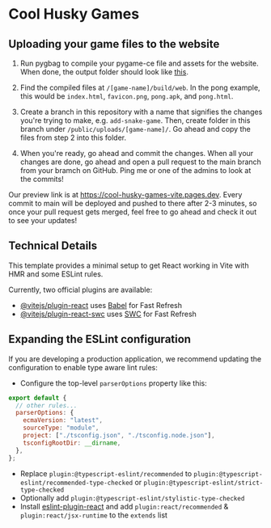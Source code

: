 # Cool Husky Games

## Uploading your game files to the website

1. Run pygbag to compile your pygame-ce file and assets for the website. When done, the output folder should look like [this](https://drive.google.com/drive/folders/15yVl406Rvm_zXHZ0qWUeB_uFUsEN8hYQ?usp=drive_link).

2. Find the compiled files at `/[game-name]/build/web`. In the pong example, this would be `index.html`, `favicon.png`, `pong.apk`, and `pong.html`.

3. Create a branch in this repository with a name that signifies the changes you're trying to make, e.g. `add-snake-game`. Then, create folder in this branch under `/public/uploads/[game-name]/`. Go ahead and copy the files from step 2 into this folder.

4. When you're ready, go ahead and commit the changes. When all your changes are done, go ahead and open a pull request to the main branch from your bramch on GitHub. Ping me or one of the admins to look at the commits!

Our preview link is at <https://cool-husky-games-vite.pages.dev>. Every commit to main will be deployed and pushed to there after 2-3 minutes, so once your
pull request gets merged, feel free to go ahead and check it out to see your updates!

## Technical Details

This template provides a minimal setup to get React working in Vite with HMR and some ESLint rules.

Currently, two official plugins are available:

- [@vitejs/plugin-react](https://github.com/vitejs/vite-plugin-react/blob/main/packages/plugin-react/README.md) uses [Babel](https://babeljs.io/) for Fast Refresh
- [@vitejs/plugin-react-swc](https://github.com/vitejs/vite-plugin-react-swc) uses [SWC](https://swc.rs/) for Fast Refresh

## Expanding the ESLint configuration

If you are developing a production application, we recommend updating the configuration to enable type aware lint rules:

- Configure the top-level `parserOptions` property like this:

```js
export default {
  // other rules...
  parserOptions: {
    ecmaVersion: "latest",
    sourceType: "module",
    project: ["./tsconfig.json", "./tsconfig.node.json"],
    tsconfigRootDir: __dirname,
  },
};
```

- Replace `plugin:@typescript-eslint/recommended` to `plugin:@typescript-eslint/recommended-type-checked` or `plugin:@typescript-eslint/strict-type-checked`
- Optionally add `plugin:@typescript-eslint/stylistic-type-checked`
- Install [eslint-plugin-react](https://github.com/jsx-eslint/eslint-plugin-react) and add `plugin:react/recommended` & `plugin:react/jsx-runtime` to the `extends` list
